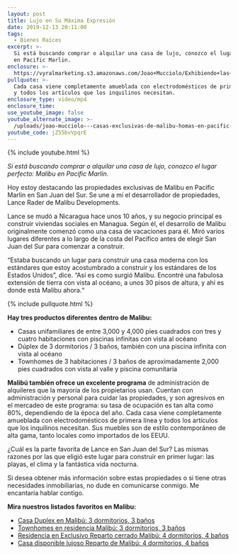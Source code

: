 ```yaml
---
layout: post
title: Lujo en Su Máxima Expresión
date: 2019-12-13 20:11:00
tags:
  - Bienes Raíces
excerpt: >-
  Si está buscando comprar o alquilar una casa de lujo, conozco el lugar: Malibu
  en Pacific Marlin.
enclosure: >-
  https://vyralmarketing.s3.amazonaws.com/Joao+Mucciolo/Exhibiendo+las+casas+exclusivas+de+Malibu+en+Pacific+Marlin.mp4
pullquote: >-
  Cada casa viene completamente amueblada con electrodomésticos de primera línea
  y todos los artículos que los inquilinos necesitan.
enclosure_type: video/mp4
enclosure_time:
use_youtube_image: false
youtube_alternate_image: >-
  /uploads/joao-mucciolo---casas-exclusivas-de-malibu-homas-en-pacific-marlin--showcasing-the-exclusive-malibu-homes-in-pacific-marlin-youtube.jpg
youtube_code: jZ55bvVpqrE
---
```


{% include youtube.html %}

*Si est&aacute; buscando comprar o alquilar una casa de lujo, conozco el lugar perfecto: Malibu en Pacific Marlin.*

Hoy estoy destacando las propiedades exclusivas de Malibu en Pacific Marlin en San Juan del Sur. Se une a m&iacute; el desarrollador de propiedades, Lance Rader de Malibu Developments.

Lance se mud&oacute; a Nicaragua hace unos 10 a&ntilde;os, y su negocio principal es construir viviendas sociales en Managua. Seg&uacute;n &eacute;l, el desarrollo de Malibu originalmente comenz&oacute; como una casa de vacaciones para &eacute;l. Mir&oacute; varios lugares diferentes a lo largo de la costa del Pac&iacute;fico antes de elegir San Juan del Sur para comenzar a construir.

“Estaba buscando un lugar para construir una casa moderna con los est&aacute;ndares que estoy acostumbrado a construir y los est&aacute;ndares de los Estados Unidos”, dice. “As&iacute; es como surgi&oacute; Malibu. Encontr&eacute; una fabulosa extensi&oacute;n de tierra con vista al oc&eacute;ano, a unos 30 pisos de altura, y ah&iacute; es donde est&aacute; Malibu ahora.“

{% include pullquote.html %}

**Hay tres productos diferentes dentro de Malibu:**

* Casas unifamiliares de entre 3,000 y 4,000 pies cuadrados con tres y cuatro habitaciones con piscinas infinitas con vista al oc&eacute;ano
* D&uacute;plex de 3 dormitorios / 3 ba&ntilde;os, tambi&eacute;n con una piscina infinita con vista al oc&eacute;ano
* Townhomes de 3 habitaciones / 3 ba&ntilde;os de aproximadamente 2,000 pies cuadrados con vista al valle y piscina comunitaria

**Malib&uacute; tambi&eacute;n ofrece un excelente programa**&nbsp;de administraci&oacute;n de alquileres que la mayor&iacute;a de los propietarios usan. Cuentan con administraci&oacute;n y personal para cuidar las propiedades, y son agresivos en el mercadeo de este programa: su tasa de ocupaci&oacute;n es tan alta como 80%, dependiendo de la &eacute;poca del a&ntilde;o. Cada casa viene completamente amueblada con electrodom&eacute;sticos de primera l&iacute;nea y todos los art&iacute;culos que los inquilinos necesitan. Sus muebles son de estilo contempor&aacute;neo de alta gama, tanto locales como importados de los EEUU.

&iquest;Cu&aacute;l es la parte favorita de Lance en San Juan del Sur? Las mismas razones por las que eligi&oacute; este lugar para construir en primer lugar: las playas, el clima y la fant&aacute;stica vida nocturna.

Si desea obtener m&aacute;s informaci&oacute;n sobre estas propiedades o si tiene otras necesidades inmobiliarias, no dude en comunicarse conmigo. Me encantar&iacute;a hablar contigo.

**Mira nuestros listados favoritos en Malibu:**

* [Casa Duplex en Malib&uacute;: 3 dormitorios, 3 ba&ntilde;os](https://www.kwnicaragua.com/listingDetails/1082-169)&nbsp;
* [Townhomes en residencia Malib&uacute;: 3 dormitorios, 3 ba&ntilde;os](https://www.kwnicaragua.com/listingDetails/1082-200)
* [Residencia en Exclusivo Reparto cerrado Malib&uacute;: 4 dormitorios, 4 ba&ntilde;os](https://www.kwnicaragua.com/listingDetails/1082-636)&nbsp;
* [Casa disponible lujoso Reparto de Malib&uacute;](kwnicaragua.com/listingDetails/1082-903)[\: 4 dormitorios, 4 ba&ntilde;os](kwnicaragua.com/listingDetails/1082-903)

&nbsp;